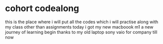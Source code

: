 # cohort codealong
this is the place where i will put all the codes which i will practise along with my class other than assignments
today i got my new macboook m1 a new journey of learning begin thanks to my old laptop sony vaio for company till now

